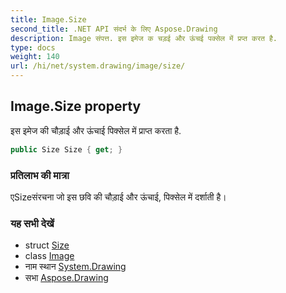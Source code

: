 ```yaml
---
title: Image.Size
second_title: .NET API संदर्भ के लिए Aspose.Drawing
description: Image संपत्त. इस इमेज क चड़ई और ऊंचई पक्सेल में प्रप्त करत है.
type: docs
weight: 140
url: /hi/net/system.drawing/image/size/
---
```

## Image.Size property

इस इमेज की चौड़ाई और ऊंचाई पिक्सेल में प्राप्त करता है.

```csharp
public Size Size { get; }
```

### प्रतिलाभ की मात्रा

एSizeसंरचना जो इस छवि की चौड़ाई और ऊंचाई, पिक्सेल में दर्शाती है।

### यह सभी देखें

* struct [Size](../../size/)
* class [Image](../)
* नाम स्थान [System.Drawing](../../image/)
* सभा [Aspose.Drawing](../../../)


